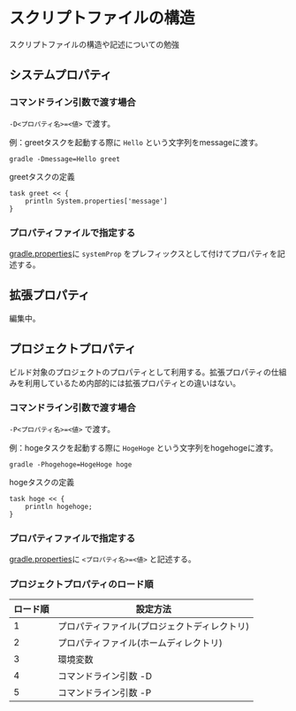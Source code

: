 # スクリプトファイルの構造
スクリプトファイルの構造や記述についての勉強

## システムプロパティ

### コマンドライン引数で渡す場合
`-D<プロパティ名>=<値>` で渡す。

例：greetタスクを起動する際に `Hello` という文字列をmessageに渡す。
 
 `gradle -Dmessage=Hello greet`

greetタスクの定義
```
task greet << {
	println System.properties['message']
}
```

### プロパティファイルで指定する
[gradle.properties](./gradle.properties)に `systemProp` をプレフィックスとして付けてプロパティを記述する。

## 拡張プロパティ
編集中。

## プロジェクトプロパティ
ビルド対象のプロジェクトのプロパティとして利用する。拡張プロパティの仕組みを利用しているため内部的には拡張プロパティとの違いはない。

### コマンドライン引数で渡す場合
`-P<プロパティ名>=<値>` で渡す。

例：hogeタスクを起動する際に `HogeHoge` という文字列をhogehogeに渡す。

`gradle -Phogehoge=HogeHoge hoge`

hogeタスクの定義
```
task hoge << {
	println hogehoge;
}
```

### プロパティファイルで指定する
[gradle.properties](./gradle.properties)に `<プロパティ名>=<値>` と記述する。

### プロジェクトプロパティのロード順
|ロード順|設定方法|
|---|---|
|1|プロパティファイル(プロジェクトディレクトリ)|
|2|プロパティファイル(ホームディレクトリ)|
|3|環境変数|
|4|コマンドライン引数 -D|
|5|コマンドライン引数 -P|
